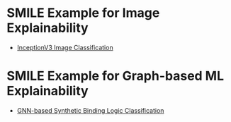 # SMILE Example for Image Explainability
* [InceptionV3 Image Classification](https://github.com/Dependable-Intelligent-Systems-Lab/xwhy/blob/main/examples/Image_Classification_Examples/xwhy-for-image-classification.ipynb)

# SMILE Example for Graph-based ML Explainability
* [GNN-based Synthetic Binding Logic Classification](https://github.com/Dependable-Intelligent-Systems-Lab/xwhy/blob/main/examples/Graph_Examples/x-why-explainability-for-gnn_without_xevaluation.ipynb)
